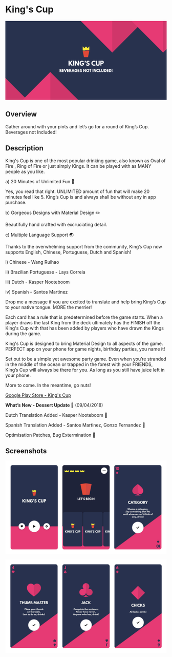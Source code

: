 # King's Cup

![Overview Header](/screenshots/0_header_small.png?raw=true "Overview Header")

## Overview

Gather around with your pints and let’s go for a round of King’s Cup. Beverages not Included!

## Description
King's Cup is one of the most popular drinking game, also known as Oval of Fire , Ring of Fire or just simply Kings. It can be played with as MANY people as you like.

a) 20 Minutes of Unlimited Fun 🎉

Yes, you read that right. UNLIMITED amount of fun that will make 20 minutes feel like 5. King’s Cup is and always shall be without any in app purchase.

b) Gorgeous Designs with Material Design ✏️

Beautifully hand crafted with excruciating detail.

c) Multiple Language Support 🌏

Thanks to the overwhelming support from the community, King’s Cup now supports English, Chinese, Portuguese, Dutch and Spanish!

i) Chinese - Wang Ruihao

ii) Brazilian Portuguese - Lays Correia

iii) Dutch - Kasper Nooteboom

iv) Spanish - Santos Martinez

Drop me a message if you are excited to translate and help bring King’s Cup to your native tongue. MORE the merrier!

Each card has a rule that is predetermined before the game starts. When a player draws the last King from the deck ultimately has the FINISH off the King's Cup with that has been added by players who have drawn the Kings during the game.

King's Cup is designed to bring Material Design to all aspects of the game. PERFECT app on your phone for game nights, birthday parties, you name it!

Set out to be a simple yet awesome party game. Even when you’re stranded in the middle of the ocean or trapped in the forest with your FRIENDS, King’s Cup will always be there for you. As long as you still have juice left in your phone.

More to come. In the meantime, go nuts!

[Google Play Store - King's Cup](https://play.google.com/store/apps/details?id=com.delacrixmorgan.kingscup)

**What’s New - Dessert Update 🍰** (09/04/2018)

Dutch Translation Added - Kasper Nooteboom 🌷

Spanish Translation Added - Santos Martinez, Gonzo Fernandez 💃

Optimisation Patches, Bug Extermination 🐛

## Screenshots

![Menu](/screenshots/1_menu.png?raw=true "Menu")

![Card](/screenshots/2_card.png?raw=true "Card")
